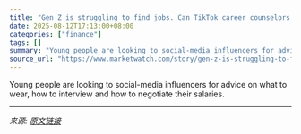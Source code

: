 ```yaml
---
title: "Gen Z is struggling to find jobs. Can TikTok career counselors help?"
date: 2025-08-12T17:13:00+08:00
categories: ["finance"]
tags: []
summary: "Young people are looking to social-media influencers for advice on what to wear, how to interview and how to negotiate their salaries."
source_url: "https://www.marketwatch.com/story/gen-z-is-struggling-to-find-jobs-can-tiktok-career-counselors-help-6e233863?mod=mw_rss_topstories"
---
```


Young people are looking to social-media influencers for advice on what to wear, how to interview and how to negotiate their salaries.

---

*来源: [原文链接](https://www.marketwatch.com/story/gen-z-is-struggling-to-find-jobs-can-tiktok-career-counselors-help-6e233863?mod=mw_rss_topstories)*

